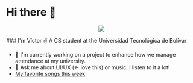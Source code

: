 
# Hi there 👋

<p align="center"><img src="https://media.giphy.com/media/sZsz6AapvB4DiQeZ0i/giphy.gif"></p>
### I'm Víctor ✌️ A CS student at the Universidad Tecnológica de Bolívar 

- 🔭 I'm currently working on a project to enhance how we manage attendance at my university.
- 💬 Ask me about UI/UX (<- love this) or music, I listen to it a lot!
- [My favorite songs this week](https://music.apple.com/co/playlist/mix-favoritas/pl.pm-01ed408c735a7f33224f752cb3e9c2ef)
<!--
**vianrove/vianrove** is a ✨ _special_ ✨ repository because its `README.md` (this file) appears on your GitHub profile.

Here are some ideas to get you started:

- 🔭 I’m currently working on ...
- 🌱 I’m currently learning ...
- 👯 I’m looking to collaborate on ...
- 🤔 I’m looking for help with ...
- 💬 Ask me about ...
- 📫 How to reach me: ...
- ⚡ Fun fact: ...
-->
